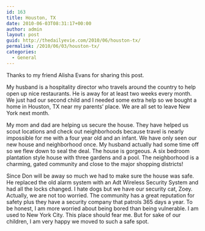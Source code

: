 ```yaml
---
id: 163
title: Houston, TX
date: 2010-06-03T08:31:17+00:00
author: admin
layout: post
guid: http://thedailyevie.com/2010/06/houston-tx/
permalink: /2010/06/03/houston-tx/
categories:
  - General
---
```

Thanks to my friend Alisha Evans for sharing this post.

My husband is a hospitality director who travels around the country to help open up nice restaurants. He is away for at least two weeks every month. We just had our second child and I needed some extra help so we bought a home in Houston, TX near my parents’ place. We are all set to leave New York next month.

My mom and dad are helping us secure the house. They have helped us scout locations and check out neighborhoods because travel is nearly impossible for me with a four year old and an infant. We have only seen our new house and neighborhood once. My husband actually had some time off so we flew down to seal the deal. The house is gorgeous. A six bedroom plantation style house with three gardens and a pool. The neighborhood is a charming, gated community and close to the major shopping districts!

Since Don will be away so much we had to make sure the house was safe. He replaced the old alarm system with an Adt Wireless Security System and had all the locks changed. I hate dogs but we have our security cat, Zoey. Actually, we are not too worried. The community has a great reputation for safety plus they have a security company that patrols 365 days a year. To be honest, I am more worried about being bored than being vulnerable. I am used to New York City. This place should fear me. But for sake of our children, I am very happy we moved to such a safe spot.